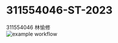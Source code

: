 # 311554046-ST-2023
311554046 林愉修  
![example workflow](https://github.com/ericlinqq/311554046-ST-2023/actions/workflows/github-actions-demo.yml/badge.svg)
